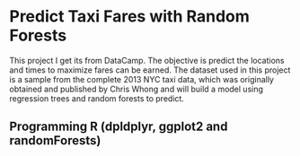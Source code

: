 # Predict Taxi Fares with Random Forests
This project I get its from DataCamp. The objective is predict the locations and times to maximize fares can be earned. The dataset used in this project is a sample from the complete 2013 NYC taxi data, which was originally obtained and published by Chris Whong and will build a model using regression trees and random forests to predict.
## Programming R (dpldplyr, ggplot2 and randomForests)
